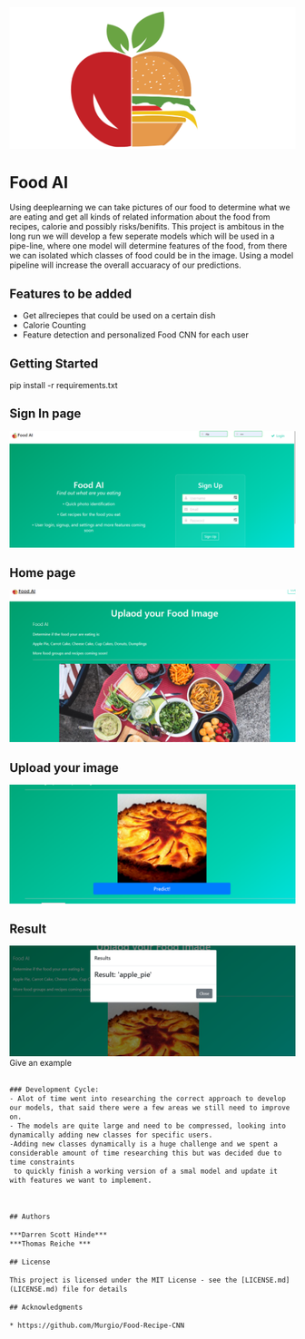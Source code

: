 
![Alt text](images/logo.PNG?raw=true "Logo")

# Food AI

Using deeplearning we can take pictures of our food to determine what we are eating and get all kinds of related information about the food from recipes, calorie and possibly risks/benifits.
This project is ambitous in the long run we will develop a few seperate models which will be used in a pipe-line, where one model will determine features of the food, from there we can isolated which classes of food could be in the image. Using a model pipeline will increase the overall accuaracy of our predictions.



## Features to be added
- Get allreciepes that could be used on a certain dish
- Calorie Counting
- Feature detection and personalized Food CNN for each user



## Getting Started
pip install -r requirements.txt

## Sign In page
![Alt text](images/signin.PNG?raw=true "Sign In")
## Home page
![Alt text](images/predict.PNG?raw=true "Home")
## Upload your image
![Alt text](images/predict2.PNG?raw=true "Upload image")
## Result
![Alt text](images/result.PNG?raw=true "Result")
Give an example
```

### Development Cycle: 
- Alot of time went into researching the correct approach to develop our models, that said there were a few areas we still need to improve on. 
- The models are quite large and need to be compressed, looking into dynamically adding new classes for specific users. 
-Adding new classes dynamically is a huge challenge and we spent a considerable amount of time researching this but was decided due to time constraints
 to quickly finish a working version of a smal model and update it with features we want to implement. 

 

## Authors

***Darren Scott Hinde*** 
***Thomas Reiche ***

## License

This project is licensed under the MIT License - see the [LICENSE.md](LICENSE.md) file for details

## Acknowledgments

* https://github.com/Murgio/Food-Recipe-CNN

